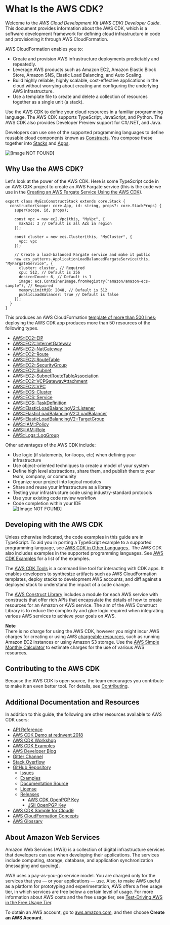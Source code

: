 # What Is the AWS CDK?<a name="home"></a>

Welcome to the *AWS Cloud Development Kit \(AWS CDK\) Developer Guide*\. This document provides information about the AWS CDK, which is a software development framework for defining cloud infrastructure in code and provisioning it through AWS CloudFormation\.

AWS CloudFormation enables you to:
+ Create and provision AWS infrastructure deployments predictably and repeatedly\.
+ Leverage AWS products such as Amazon EC2, Amazon Elastic Block Store, Amazon SNS, Elastic Load Balancing, and Auto Scaling\.
+ Build highly reliable, highly scalable, cost\-effective applications in the cloud without worrying about creating and configuring the underlying AWS infrastructure\.
+ Use a template file to create and delete a collection of resources together as a single unit \(a stack\)\.

Use the AWS CDK to define your cloud resources in a familiar programming language\. The AWS CDK supports TypeScript, JavaScript, and Python\. The AWS CDK also provides Developer Preview support for C\#/\.NET, and Java\.

Developers can use one of the supported programming languages to define reusable cloud components known as [Constructs](constructs.md)\. You compose these together into [Stacks](stacks.md) and [Apps](apps.md)\.

![\[Image NOT FOUND\]](http://docs.aws.amazon.com/cdk/latest/guide/images/AppStacks.png)

## Why Use the AWS CDK?<a name="why_use_cdk"></a>

Let's look at the power of the AWS CDK\. Here is some TypeScript code in an AWS CDK project to create an AWS Fargate service \(this is the code we use in the [Creating an AWS Fargate Service Using the AWS CDK](ecs_example.md)\)\.

```
export class MyEcsConstructStack extends core.Stack {
  constructor(scope: core.App, id: string, props?: core.StackProps) {
    super(scope, id, props);

    const vpc = new ec2.Vpc(this, "MyVpc", {
      maxAzs: 3 // Default is all AZs in region
    });

    const cluster = new ecs.Cluster(this, "MyCluster", {
      vpc: vpc
    });

    // Create a load-balanced Fargate service and make it public
    new ecs_patterns.ApplicationLoadBalancedFargateService(this, "MyFargateService", {
      cluster: cluster, // Required
      cpu: 512, // Default is 256
      desiredCount: 6, // Default is 1
      image: ecs.ContainerImage.fromRegistry("amazon/amazon-ecs-sample"), // Required
      memoryLimitMiB: 2048, // Default is 512
      publicLoadBalancer: true // Default is false
    });
  }
}
```

This produces an AWS CloudFormation [template of more than 500 lines](https://github.com/awsdocs/aws-cdk-guide/blob/master/doc_source/my_ecs_construct-stack.yaml); deploying the AWS CDK app produces more than 50 resources of the following types\.
+  [AWS::EC2::EIP](https://docs.aws.amazon.com/AWSCloudFormation/latest/UserGuide/aws-properties-ec2-eip.html) 
+  [AWS::EC2::InternetGateway](https://docs.aws.amazon.com/AWSCloudFormation/latest/UserGuide/aws-resource-ec2-internetgateway.html) 
+  [AWS::EC2::NatGateway](https://docs.aws.amazon.com/AWSCloudFormation/latest/UserGuide/aws-resource-ec2-natgateway.html) 
+  [AWS::EC2::Route](https://docs.aws.amazon.com/AWSCloudFormation/latest/UserGuide/aws-resource-ec2-route.html) 
+  [AWS::EC2::RouteTable](https://docs.aws.amazon.com/AWSCloudFormation/latest/UserGuide/aws-resource-ec2-route-table.html) 
+  [AWS::EC2::SecurityGroup](https://docs.aws.amazon.com/AWSCloudFormation/latest/UserGuide/aws-properties-ec2-security-group.html) 
+  [AWS::EC2::Subnet](https://docs.aws.amazon.com/AWSCloudFormation/latest/UserGuide/aws-resource-ec2-subnet.html) 
+  [AWS::EC2::SubnetRouteTableAssociation](https://docs.aws.amazon.com/AWSCloudFormation/latest/UserGuide/aws-resource-ec2-subnet-route-table-assoc.html) 
+  [AWS::EC2::VCPGatewayAttachment](https://docs.aws.amazon.com/AWSCloudFormation/latest/UserGuide/aws-resource-ec2-vpc-gateway-attachment.html) 
+  [AWS::EC2::VPC](https://docs.aws.amazon.com/AWSCloudFormation/latest/UserGuide/aws-resource-ec2-vpc.html) 
+  [AWS::ECS::Cluster](https://docs.aws.amazon.com/AWSCloudFormation/latest/UserGuide/aws-resource-ecs-cluster.html) 
+  [AWS::ECS::Service](https://docs.aws.amazon.com/AWSCloudFormation/latest/UserGuide/aws-resource-ecs-service.html) 
+  [AWS::ECS::TaskDefinition](https://docs.aws.amazon.com/AWSCloudFormation/latest/UserGuide/aws-resource-ecs-taskdefinition.html) 
+  [AWS::ElasticLoadBalancingV2::Listener](https://docs.aws.amazon.com/AWSCloudFormation/latest/UserGuide/aws-resource-elasticloadbalancingv2-listener.html) 
+  [AWS::ElasticLoadBalancingV2::LoadBalancer](https://docs.aws.amazon.com/AWSCloudFormation/latest/UserGuide/aws-resource-elasticloadbalancingv2-loadbalancer.html) 
+  [AWS::ElasticLoadBalancingV2::TargetGroup](https://docs.aws.amazon.com/AWSCloudFormation/latest/UserGuide/aws-resource-elasticloadbalancingv2-targetgroup.html) 
+  [AWS::IAM::Policy](https://docs.aws.amazon.com/AWSCloudFormation/latest/UserGuide/aws-resource-iam-policy.html) 
+  [AWS::IAM::Role](https://docs.aws.amazon.com/AWSCloudFormation/latest/UserGuide/aws-resource-iam-role.html) 
+  [AWS::Logs::LogGroup](https://docs.aws.amazon.com/AWSCloudFormation/latest/UserGuide/aws-resource-logs-loggroup.html) 

Other advantages of the AWS CDK include:
+ Use logic \(if statements, for\-loops, etc\) when defining your infrastructure
+ Use object\-oriented techniques to create a model of your system
+ Define high level abstractions, share them, and publish them to your team, company, or community
+ Organize your project into logical modules
+ Share and reuse your infrastructure as a library
+ Testing your infrastructure code using industry\-standard protocols
+ Use your existing code review workflow
+ Code completion within your IDE  
![\[Image NOT FOUND\]](http://docs.aws.amazon.com/cdk/latest/guide/images/CodeCompletion.png)

## Developing with the AWS CDK<a name="developing"></a>

Unless otherwise indicated, the code examples in this guide are in TypeScript\. To aid you in porting a TypeScript example to a supported programming language, see [AWS CDK in Other Languages ](multiple_languages.md)\. The AWS CDK also includes examples in the supported programming languages\. See [AWS CDK Examples](about_examples.md) for a list of the examples\.

The [AWS CDK Tools](tools.md) is a command line tool for interacting with CDK apps\. It enables developers to synthesize artifacts such as AWS CloudFormation templates, deploy stacks to development AWS accounts, and diff against a deployed stack to understand the impact of a code change\.

The [AWS Construct Library](constructs.md) includes a module for each AWS service with constructs that offer rich APIs that encapsulate the details of how to create resources for an Amazon or AWS service\. The aim of the AWS Construct Library is to reduce the complexity and glue logic required when integrating various AWS services to achieve your goals on AWS\.

**Note**  
There is no charge for using the AWS CDK, however you might incur AWS charges for creating or using AWS [chargeable resources](http://docs.aws.amazon.com/general/latest/gr/glos-chap.html#chargeable-resources), such as running Amazon EC2 instances or using Amazon S3 storage\. Use the [AWS Simple Monthly Calculator](http://calculator.s3.amazonaws.com/index.html) to estimate charges for the use of various AWS resources\.

## Contributing to the AWS CDK<a name="contributing"></a>

Because the AWS CDK is open source, the team encourages you contribute to make it an even better tool\. For details, see [Contributing](https://github.com/awslabs/aws-cdk/blob/master/CONTRIBUTING.md)\.

## Additional Documentation and Resources<a name="additional_docs"></a>

In addition to this guide, the following are other resources available to AWS CDK users:
+ [API Reference](https://docs.aws.amazon.com/cdk/api/latest)
+ [AWS CDK Demo at re:Invent 2018](https://www.youtube.com/watch?v=Lh-kVC2r2AU)
+ [AWS CDK Workshop](https://cdkworkshop.com/)
+ [AWS CDK Examples](https://github.com/aws-samples/aws-cdk-examples)
+ [AWS Developer Blog](https://aws.amazon.com/blogs/developer)
+ [Gitter Channel](https://gitter.im/awslabs/aws-cdk)
+ [Stack Overflow](https://stackoverflow.com/questions/tagged/aws-cdk)
+ [GitHub Repository](https://github.com/awslabs/aws-cdk)
  + [Issues](https://github.com/awslabs/aws-cdk/issues)
  + [Examples](https://github.com/aws-samples/aws-cdk-examples)
  + [Documentation Source](https://github.com/awsdocs/aws-cdk-user-guide/tree/master/doc_source)
  + [License](https://github.com/awslabs/aws-cdk/blob/master/LICENSE)
  + [Releases](https://github.com/awslabs/aws-cdk/releases)
    + [AWS CDK OpenPGP Key](pgp-keys.md#cdk_pgp_key)
    + [JSII OpenPGP Key](pgp-keys.md#jsii_pgp_key)
+ [AWS CDK Sample for Cloud9](https://docs.aws.amazon.com/cloud9/latest/user-guide/sample-cdk.html)
+ [AWS CloudFormation Concepts](https://docs.aws.amazon.com/AWSCloudFormation/latest/UserGuide/cfn-whatis-concepts.html)
+ [AWS Glossary](https://docs.aws.amazon.com/general/latest/gr/glos-chap.html)

## About Amazon Web Services<a name="about_aws"></a>

Amazon Web Services \(AWS\) is a collection of digital infrastructure services that developers can use when developing their applications\. The services include computing, storage, database, and application synchronization \(messaging and queuing\)\.

AWS uses a pay\-as\-you\-go service model\. You are charged only for the services that you — or your applications — use\. Also, to make AWS useful as a platform for prototyping and experimentation, AWS offers a free usage tier, in which services are free below a certain level of usage\. For more information about AWS costs and the free usage tier, see [Test\-Driving AWS in the Free Usage Tier](http://docs.aws.amazon.com/awsaccountbilling/latest/aboutv2/billing-free-tier.html)\.

To obtain an AWS account, go to [aws\.amazon\.com](https://aws.amazon.com), and then choose **Create an AWS Account**\.